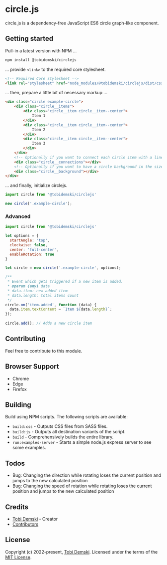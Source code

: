 # circle.js
circle.js is a dependency-free JavaScript ES6 circle graph-like component.

## Getting started

Pull-in a latest version with NPM ...

```bash
npm install @tobidemski/circlejs
```

... provide `<link>` to the required core stylesheet.

```html
<!-- Required Core stylesheet -->
<link rel="stylesheet" href="node_modules/@tobidemski/circlejs/dist/css/circlejs.core.min.css">
```

... then, prepare a little bit of necessary markup ...

```html
<div class="circle example-circle">
    <div class="circle__items">
        <div class="circle__item circle__item--center">
            Item 1
        </div>
        <div class="circle__item circle__item--center">
            Item 2
        </div>
        <div class="circle__item circle__item--center">
            Item 3
        </div>
    </div>
    <!-- Optionally if you want to connect each circle item with a line -->
    <div class="circle__connections"></div>
    <!-- Optionally if you want to have a circle background in the size of the diameter -->
    <div class="circle__background"></div>
</div>
```

... and finally, initialize circlejs.

```js
import circle from '@tobidemski/circlejs'

new circle('.example-circle');
```

### Advanced

```js
import circle from '@tobidemski/circlejs'

let options = {
  startAngle: 'top',
  clockwise: false,
  center: 'full-center',
  enableRotation: true
}

let circle = new circle('.example-circle', options);

/**
 * Event which gets triggered if a new item is added.
 * @param {any} data
 * data.item: new added item
 * data.length: total items count
 */
circle.on('item.added', function (data) {
  data.item.textContent = `Item ${data.length}`;
});
        
circle.add(); // Adds a new circle item
```


## Contributing

Feel free to contribute to this module.

## Browser Support

 - Chrome
 - Edge
 - Firefox

## Building

Build using NPM scripts. The following scripts are available:
- `build:css` - Outputs CSS files from SASS files.
- `build:js` - Outputs all destination variants of the script.
- `build` - Comprehensively builds the entire library.
- `run:examples-server` - Starts a simple node.js express server to see some examples.

## Todos
- Bug: Changing the direction while rotating loses the current position and jumps to the new calculated position
- Bug: Changing the speed of rotation while rotating loses the current position and jumps to the new calculated position

## Credits

- [Tobi Demski](https://github.com/tobidemski) - Creator
- [Contributors](../../contributors)

## License

Copyright (c) 2022-present, [Tobi Demski](https://www.tobidemski.de/). Licensed under the terms of the [MIT License](https://opensource.org/licenses/MIT).